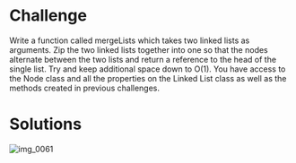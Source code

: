 # Challenge

Write a function called mergeLists which takes two linked lists as arguments. Zip the two linked lists together into one so that the nodes alternate between the two lists and return a reference to the head of the single list. Try and keep additional space down to O(1). You have access to the Node class and all the properties on the Linked List class as well as the methods created in previous challenges.

# Solutions

![img_0061](https://user-images.githubusercontent.com/34176171/39316055-15dec11c-492d-11e8-88fb-b4ec724240b7.JPG)
